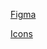 [Figma](https://www.figma.com/design/o5S5psXWPZjW9vdcTn3xSO/100-Pixel-Perfect-Widgets--Community-?node-id=1-60&p=f&t=vuWc8wo5IuKEUAVw-0)

[Icons](https://www.figma.com/design/A7cBFgLJVUNEdxWt2hRuq1/Iconixto-icons-v2.4.1--Free----3500--icons--Community-?node-id=1-2&p=f&t=3vYdpikWBQrUkuvk-0)